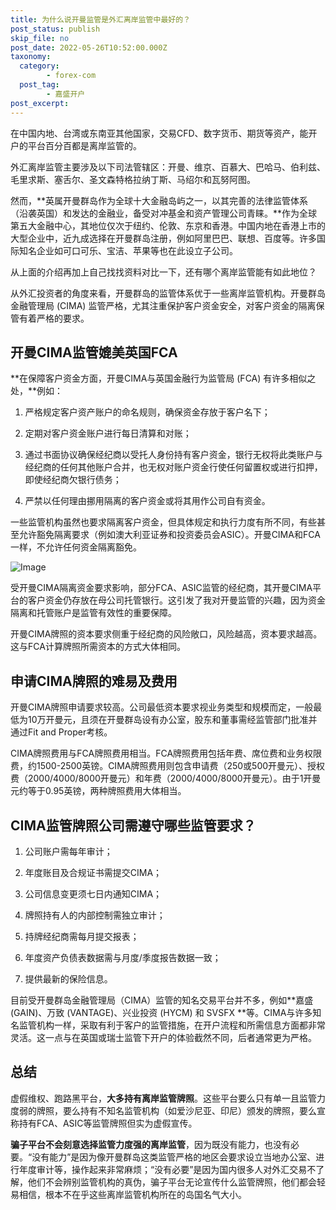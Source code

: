 ```yaml
---
title: 为什么说开曼监管是外汇离岸监管中最好的？
post_status: publish
skip_file: no
post_date: 2022-05-26T10:52:00.000Z
taxonomy:
  category:
        - forex-com
  post_tag:
        - 嘉盛开户
post_excerpt: 
---
```

在中国内地、台湾或东南亚其他国家，交易CFD、数字货币、期货等资产，能开户的平台百分百都是离岸监管的。

外汇离岸监管主要涉及以下司法管辖区：开曼、维京、百慕大、巴哈马、伯利兹、毛里求斯、塞舌尔、圣文森特格拉纳丁斯、马绍尔和瓦努阿图。

然而，**英属开曼群岛作为全球十大金融岛屿之一，以其完善的法律监管体系（沿袭英国）和发达的金融业，备受对冲基金和资产管理公司青睐。**作为全球第五大金融中心，其地位仅次于纽约、伦敦、东京和香港。中国内地在香港上市的大型企业中，近九成选择在开曼群岛注册，例如阿里巴巴、联想、百度等。许多国际知名企业如可口可乐、宝洁、苹果等也在此设立子公司。

从上面的介绍再加上自己找找资料对比一下，还有哪个离岸监管能有如此地位？

从外汇投资者的角度来看，开曼群岛的监管体系优于一些离岸监管机构。开曼群岛金融管理局 (CIMA) 监管严格，尤其注重保护客户资金安全，对客户资金的隔离保管有着严格的要求。

## 开曼CIMA监管媲美英国FCA

**在保障客户资金方面，开曼CIMA与英国金融行为监管局 (FCA) 有许多相似之处，**例如：

1. 严格规定客户资产账户的命名规则，确保资金存放于客户名下；

1. 定期对客户资金账户进行每日清算和对账；

1. 通过书面协议确保经纪商以受托人身份持有客户资金，银行无权将此类账户与经纪商的任何其他账户合并，也无权对账户资金行使任何留置权或进行扣押，即使经纪商欠银行债务；

1. 严禁以任何理由挪用隔离的客户资金或将其用作公司自有资金。

一些监管机构虽然也要求隔离客户资金，但具体规定和执行力度有所不同，有些甚至允许豁免隔离要求（例如澳大利亚证券和投资委员会ASIC）。开曼CIMA和FCA一样，不允许任何资金隔离豁免。

![Image](https://prod-files-secure.s3.us-west-2.amazonaws.com/39ed1227-6d7d-4570-be36-9ccd4a2c4241/bd849744-3fcb-4a37-8312-357962c8f065/image.png?X-Amz-Algorithm=AWS4-HMAC-SHA256&X-Amz-Content-Sha256=UNSIGNED-PAYLOAD&X-Amz-Credential=ASIAZI2LB4663DSSUI6K%2F20250605%2Fus-west-2%2Fs3%2Faws4_request&X-Amz-Date=20250605T161346Z&X-Amz-Expires=3600&X-Amz-Security-Token=IQoJb3JpZ2luX2VjEHAaCXVzLXdlc3QtMiJIMEYCIQD0K040sJ7qsncrbZ9D7ac0s%2B9TB8xBPQ%2Ffzu4KizLb1gIhAL1s3LpsP%2BIEmYspfl2j%2BIy66MNLI4tXl7eXtkL%2FYoWlKv8DCEkQABoMNjM3NDIzMTgzODA1Igy4ywckOsohR%2FZIgvIq3AO0EK%2B6fd2p6ad3I6xL1p4xkp0CeTBIAqW4369cyIgoJG%2BjVLZ8jfg8gu9CisFUErhJiZqsFqkOZnrJL%2FGdXnuE5ynwR8vRrc2CTeWx%2BifToZ7cD2PH79Rnq7wdLMZWFKWeXfN2Nmv%2BBjTjBa5X%2F2zlCl20Nsm7rZrW762q%2Bm4xIbVcGKGxq7cXzoXwKKYR%2BK6FdpU7civ%2BE1DL2cXZ9mdNxq39VeQ9Ox9XjrLbwW0mhnx4bPJf223XVcLP6Y7qPUr8OjOak6e4jNPtCgd549Q3a0AdcPC%2FnsM8ncyFvLrLIQhefn44r2cp9uiN%2FYAHJFOqYnb0xuUZdFGFPzEyGiV8mknc9aNOL7%2BJEpwVPGLpMGrdQYYLKRxqUicKW8Hqzr95eazWnJIGO9hGZyeuwylWYYb0G8O%2BO5yKNtH3Odm0z5WSX9rnIllxPlhSvn97%2BbcTLa3NiVxE0j7MjTXmp3GIyeQiZncS%2FwLtuQRUO%2BXk41iSKCpf8ZArGv24ZBJZJZhDC0UPtv2o2OvlQ2pP96fz88w5R54t3F1HxVsofIpGAThWXeBirhLCeqDGb5k9wXvR4OMecFF0AlXqJwXdKhXpNvJT3sAKzPxjg%2BchwSRA4hYEA82txf9IbJc3cTCB9obCBjqkAYjqszXU650pnYIrg5%2FXzxBSfhqULw5%2Bd9TuL5%2BXE1ak0ykBQYyyftBT41o2FyThhCiG6X%2FaUyQy1wSU9KX2HfACSSTpqJ7APc%2FlJTcwLNFq91iLmgoeDPWaWLV3xzjZ%2F529WPYMoF47jC9OVLKLRXtJUuaTiQmuN2X4AZiBYFSb3BZrQ0VFR6apHtYpbMsJA61mS4cfitbC8FcdsEgn9ohpoux0&X-Amz-Signature=a671e30901a9d6a3e8ff06e36f240861e1ac199bb71b52ee12b11ecf9bb7bd28&X-Amz-SignedHeaders=host&x-id=GetObject)

受开曼CIMA隔离资金要求影响，部分FCA、ASIC监管的经纪商，其开曼CIMA平台的客户资金仍存放在母公司托管银行。这引发了我对开曼监管的兴趣，因为资金隔离和托管账户是监管有效性的重要保障。

开曼CIMA牌照的资本要求侧重于经纪商的风险敞口，风险越高，资本要求越高。这与FCA计算牌照所需资本的方式大体相同。

## **申请CIMA牌照的难易及费用**

开曼CIMA牌照申请要求较高。公司最低资本要求视业务类型和规模而定，一般最低为10万开曼元，且须在开曼群岛设有办公室，股东和董事需经监管部门批准并通过Fit and Proper考核。

CIMA牌照费用与FCA牌照费用相当。FCA牌照费用包括年费、席位费和业务权限费，约1500-2500英镑。CIMA牌照费用则包含申请费（250或500开曼元）、授权费（2000/4000/8000开曼元）和年费（2000/4000/8000开曼元）。由于1开曼元约等于0.95英镑，两种牌照费用大体相当。

## CIMA监管牌照公司需遵守哪些监管要求？

1. 公司账户需每年审计；

1. 年度账目及合规证书需提交CIMA；

1. 公司信息变更须七日内通知CIMA；

1. 牌照持有人的内部控制需独立审计；

1. 持牌经纪商需每月提交报表；

1. 年度资产负债表数据需与月度/季度报告数据一致；

1. 提供最新的保险信息。

目前受开曼群岛金融管理局（CIMA）监管的知名交易平台并不多，例如**嘉盛 (GAIN)、万致 (VANTAGE)、兴业投资 (HYCM) 和 SVSFX **等。CIMA与许多知名监管机构一样，采取有利于客户的监管措施，在开户流程和所需信息方面都非常灵活。这一点与在英国或瑞士监管下开户的体验截然不同，后者通常更为严格。

## 总结

虚假维权、跑路黑平台，**大多持有离岸监管牌照**。这些平台要么只有单一且监管力度弱的牌照，要么持有不知名监管机构（如爱沙尼亚、印尼）颁发的牌照，要么宣称持有FCA、ASIC等监管牌照但实为虚假宣传。

**骗子平台不会刻意选择监管力度强的离岸监管**，因为既没有能力，也没有必要。“没有能力”是因为像开曼群岛这类监管严格的地区会要求设立当地办公室、进行年度审计等，操作起来非常麻烦；“没有必要”是因为国内很多人对外汇交易不了解，他们不会辨别监管机构的真伪，骗子平台无论宣传什么监管牌照，他们都会轻易相信，根本不在乎这些离岸监管机构所在的岛国名气大小。